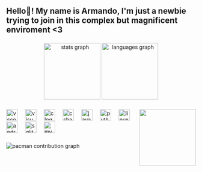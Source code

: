 <h2 align="left">Hello👋! My name is Armando, I'm just a newbie trying to join in this complex but magnificent enviroment <3</h2>

###

<div align="center">
  <img src="https://github-readme-stats.vercel.app/api?username=arma2201&hide_title=false&hide_rank=false&show_icons=true&include_all_commits=true&count_private=true&disable_animations=false&theme=vision-friendly-dark&locale=en&hide_border=false" height="150" alt="stats graph"  />
  <img src="https://github-readme-stats.vercel.app/api/top-langs?username=arma2201&locale=en&hide_title=false&layout=compact&card_width=320&langs_count=5&theme=vision-friendly-dark&hide_border=false" height="150" alt="languages graph"  />
</div>

###

<img align="right" height="150" src="https://external-content.duckduckgo.com/iu/?u=https%3A%2F%2Fi.pinimg.com%2F736x%2F61%2F96%2Fea%2F6196eaa91f4627033ac9a10fad3424c4.jpg&f=1&nofb=1&ipt=5aa3c537d750b13cac1109004a8f4854896dc0a664c141ab0946555577a46d03&ipo=images"  />

###

<div align="left">
  <img src="https://cdn.jsdelivr.net/gh/devicons/devicon/icons/vscode/vscode-original.svg" height="30" alt="vscode logo"  />
  <img width="12" />
  <img src="https://cdn.jsdelivr.net/gh/devicons/devicon/icons/visualstudio/visualstudio-plain.svg" height="30" alt="visualstudio logo"  />
  <img width="12" />
  <img src="https://cdn.jsdelivr.net/gh/devicons/devicon/icons/c/c-original.svg" height="30" alt="c logo"  />
  <img width="12" />
  <img src="https://cdn.jsdelivr.net/gh/devicons/devicon/icons/csharp/csharp-original.svg" height="30" alt="csharp logo"  />
  <img width="12" />
  <img src="https://cdn.jsdelivr.net/gh/devicons/devicon/icons/java/java-original.svg" height="30" alt="java logo"  />
  <img width="12" />
  <img src="https://cdn.jsdelivr.net/gh/devicons/devicon/icons/python/python-original.svg" height="30" alt="python logo"  />
  <img width="12" />
  <img src="https://cdn.jsdelivr.net/gh/devicons/devicon/icons/linux/linux-original.svg" height="30" alt="linux logo"  />
  <img width="12" />
  <img src="https://cdn.jsdelivr.net/gh/devicons/devicon/icons/android/android-original.svg" height="30" alt="android logo"  />
  <img width="12" />
  <img src="https://cdn.jsdelivr.net/gh/devicons/devicon/icons/sqlite/sqlite-original.svg" height="30" alt="sqlite logo"  />
  <img width="12" />
  <img src="https://cdn.jsdelivr.net/gh/devicons/devicon/icons/mysql/mysql-original.svg" height="30" alt="mysql logo"  />
</div>

###

<picture>
  <source media="(prefers-color-scheme: dark)" srcset="https://raw.githubusercontent.com/arma2201/arma2201/output/pacman-contribution-graph-dark.svg">
  <source media="(prefers-color-scheme: light)" srcset="https://raw.githubusercontent.com/arma2201/arma2201/output/pacman-contribution-graph.svg">
  <img alt="pacman contribution graph" src="https://raw.githubusercontent.com/arma2201/arma2201/output/pacman-contribution-graph.svg">
</picture>

###
